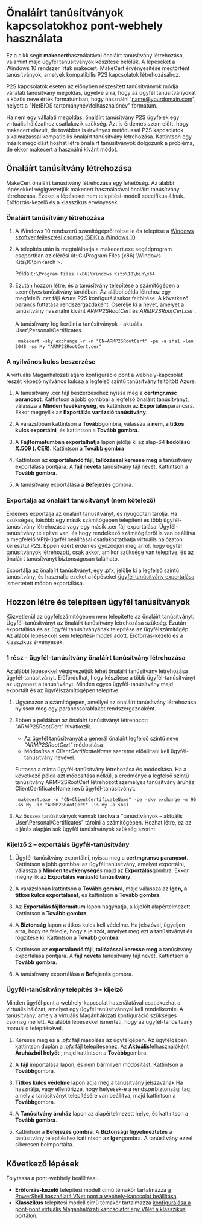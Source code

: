 <properties 
   pageTitle="Önaláírt tanúsítványok létrehozása, az pont-webhely virtuális hálózati határokon helyszíni kapcsolatok makecert használatával |} Microsoft Azure"
   description="Ez a cikk a lépéseket követve segítségével makecert önaláírt tanúsítványok a Windows 10-es tartalmazza."
   services="vpn-gateway"
   documentationCenter="na"
   authors="cherylmc"
   manager="carmonm"
   editor=""
   tags="azure-resource-manager"/>
<tags 
   ms.service="vpn-gateway"
   ms.devlang="na"
   ms.topic="article"
   ms.tgt_pltfrm="na"
   ms.workload="infrastructure-services"
   ms.date="08/22/2016"
   ms.author="cherylmc" />

# <a name="working-with-self-signed-certificates-for-point-to-site-connections"></a>Önaláírt tanúsítványok kapcsolatokhoz pont-webhely használata

Ez a cikk segít **makecert**használatával önaláírt tanúsítvány létrehozása, valamint majd ügyfél tanúsítványok készítése belőlük. A lépéseket a Windows 10 rendszer írták makecert. MakeCert érvényesítése megtörtént tanúsítványok, amelyek kompatibilis P2S kapcsolatok létrehozásához. 

P2S kapcsolatok esetén az előnyben részesített tanúsítványok módja vállalati tanúsítvány megoldás, ügyelve arra, hogy az ügyfél tanúsítványokat a közös neve érték formátumban, hogy használni 'name@yourdomain.com', helyett a "NetBIOS tartománynév\felhasználónév" formátum.

Ha nem egy vállalati megoldás, önaláírt tanúsítvány P2S ügyfelek egy virtuális hálózathoz csatlakozik szükség. Azt is érdemes szem előtt, hogy makecert elavult, de továbbra is érvényes metódussal P2S kapcsolatok alkalmazással kompatibilis önaláírt tanúsítvány létrehozása. Kattintson egy másik megoldást hozhat létre önaláírt tanúsítványok dolgozunk a probléma, de ekkor makecert a használni kívánt módot.

## <a name="create-a-self-signed-certificate"></a>Önaláírt tanúsítvány létrehozása

MakeCert önaláírt tanúsítvány létrehozása egy lehetőség. Az alábbi lépésekkel végigvezetjük makecert használatával önaláírt tanúsítvány létrehozása. Ezeket a lépéseket nem telepítési-modell specifikus állnak. Erőforrás-kezelő és a klasszikus érvényesek.

### <a name="to-create-a-self-signed-certificate"></a>Önaláírt tanúsítvány létrehozása

1. A Windows 10 rendszerű számítógépről töltse le és telepítse a [Windows szoftver fejlesztési csomag (SDK) a Windows 10](https://dev.windows.com/en-us/downloads/windows-10-sdk).

2. A telepítés után is megtalálhatja a makecert.exe segédprogram csoportban az elérési út: C:\Program Files (x86) \Windows Kits\10\bin\<arch >. 
        
    Példa:`C:\Program Files (x86)\Windows Kits\10\bin\x64`

3. Ezután hozzon létre, és a tanúsítvány telepítése a számítógépen a személyes tanúsítvány tárolóban. Az alábbi példa létrehoz egy megfelelő *.cer* fájl Azure P2S konfigurálásakor feltöltése. A következő parancs futtatása rendszergazdaként. Cserélje ki a nevet, amelyet a tanúsítvány használni kívánt *ARMP2SRootCert* és *ARMP2SRootCert.cer* .<br><br>A tanúsítvány fog kerülni a tanúsítványok – aktuális User\Personal\Certificates.

        makecert -sky exchange -r -n "CN=ARMP2SRootCert" -pe -a sha1 -len 2048 -ss My "ARMP2SRootCert.cer"


###  <a name="rootpublickey"></a>A nyilvános kulcs beszerzése

A virtuális Magánhálózati átjáró konfiguráció pont a webhely-kapcsolat részét képező nyilvános kulcsa a legfelső szintű tanúsítvány feltöltött Azure.

1. A tanúsítvány .cer fájl beszerzéséhez nyissa meg a **certmgr.msc parancsot**. Kattintson a jobb gombbal a legfelső önaláírt tanúsítványt, válassza a **Minden tevékenység**, és kattintson az **Exportálás**parancsra. Ekkor megnyílik az **Exportálás varázsló tanúsítvány**.

2. A varázslóban kattintson a **Tovább**gombra, válassza a **nem, a titkos kulcs exportálni**, és kattintson a **Tovább gombra**.

3. A **Fájlformátumban exportálhatja** lapon jelölje ki az alap-64 **kódolású X.509 (. CER).** Kattintson a **Tovább gombra**. 

4. Kattintson az **exportálandó fájl**, **tallózással keresse meg** a tanúsítvány exportálása pontjára. A **fájl nevét**a tanúsítvány fájl nevét. Kattintson a **Tovább gombra**.

5. A tanúsítvány exportálása a **Befejezés** gombra.

 
### <a name="export-the-self-signed-certificate-optional"></a>Exportálja az önaláírt tanúsítványt (nem kötelező)

Érdemes exportálja az önaláírt tanúsítványt, és nyugodtan tárolja. Ha szükséges, később egy másik számítógépen telepíteni és több ügyfél-tanúsítvány létrehozása vagy egy másik .cer fájl exportálása. Ügyfél-tanúsítvány telepítve van, és hogy rendelkező számítógépről is van beállítva a megfelelő VPN-ügyfél beállításai csatlakoztathatja virtuális hálózaton keresztül P2S. Éppen ezért érdemes győződjön meg arról, hogy ügyfél tanúsítványok létrehozott, csak akkor, amikor szüksége van telepítve, és az önaláírt tanúsítványt biztonságosan található.

Exportálja az önaláírt tanúsítványt, egy .pfx, jelölje ki a legfelső szintű tanúsítvány, és használja ezeket a lépéseket [ügyfél tanúsítvány exportálása](#clientkey) ismertetett módon exportálása.

## <a name="create-and-install-client-certificates"></a>Hozzon létre és telepítsen ügyfél tanúsítványok

Közvetlenül az ügyfélszámítógépen nem telepítette az önaláírt tanúsítványt. Ügyfél-tanúsítványt az önaláírt tanúsítvány létrehozása szükség. Ezután exportálása és az ügyfél tanúsítványának telepítése az ügyfélszámítógép. Az alábbi lépésekkel sem telepítési-modell adott. Erőforrás-kezelő és a klasszikus érvényesek.

### <a name="part-1---generate-a-client-certificate-from-a-self-signed-certificate"></a>1 rész - ügyfél-tanúsítvány önaláírt tanúsítvány létrehozása

Az alábbi lépésekkel végigvezetjük lehet önaláírt tanúsítvány létrehozása ügyfél-tanúsítványt. Előfordulhat, hogy készítése a több ügyfél-tanúsítványt az ugyanazt a tanúsítványt. Minden egyes ügyfél-tanúsítvány majd exportált és az ügyfélszámítógépen telepítve. 

1. Ugyanazon a számítógépen, amellyel az önaláírt tanúsítvány létrehozása nyisson meg egy parancssorablakot rendszergazdaként.

2. Ebben a példában az önaláírt tanúsítványt létrehozott "ARMP2SRootCert" hivatkozik. 
    - Az ügyfél tanúsítványát a generál önaláírt legfelső szintű neve *"ARMP2SRootCert"* módosítása 
    - Módosítsa a *ClientCertificateName* szeretne előállítani kell ügyfél-tanúsítvány nevével. 


    Futtassa a minta ügyfél-tanúsítvány létrehozása és módosítása. Ha a következő példa azt módosítása nélkül, a eredménye a legfelső szintű tanúsítvány ARMP2SRootCert létrehozott személyes tanúsítvány áruház ClientCertificateName nevű ügyfél-tanúsítványt.

        makecert.exe -n "CN=ClientCertificateName" -pe -sky exchange -m 96 -ss My -in "ARMP2SRootCert" -is my -a sha1

4. Az összes tanúsítványok vannak tárolva a "tanúsítványok – aktuális User\Personal\Certificates" tárolni a számítógépen. Hozhat létre, ez az eljárás alapján sok ügyfél tanúsítványok szükség szerint.

### <a name="clientkey"></a>Kijelző 2 – exportálás ügyfél-tanúsítvány

1. Ügyfél-tanúsítvány exportálni, nyissa meg a **certmgr.msc parancsot**. Kattintson a jobb gombbal az ügyfél tanúsítvány, amelyet exportálni, válassza a **Minden tevékenység**és majd az **Exportálás**gombra. Ekkor megnyílik az **Exportálás varázsló tanúsítvány**.

2. A varázslóban kattintson a **Tovább gombra**, majd válassza az **Igen, a titkos kulcs exportálását**, és kattintson a **Tovább gombra**.

3. Az **Exportálás fájlformátum** lapon hagyhatja, a kijelölt alapértelmezett. Kattintson a **Tovább gombra**. 
 
4. A **Biztonság** lapon a titkos kulcs kell védelme. Ha jelszóval, ügyeljen arra, hogy ne feledje, hogy a jelszót, amelyet meg ezt a tanúsítványt és rögzítése ki. Kattintson a **Tovább gombra**.

5. Kattintson az **exportálandó fájl**, **tallózással keresse meg** a tanúsítvány exportálása pontjára. A **fájl nevét**a tanúsítvány fájl nevét. Kattintson a **Tovább gombra**.

6. A tanúsítvány exportálása a **Befejezés** gombra.  

### <a name="part-3---install-a-client-certificate"></a>Ügyfél-tanúsítvány telepítés 3 - kijelző

Minden ügyfél pont a webhely-kapcsolat használatával csatlakozhat a virtuális hálózat, amelyet egy ügyfél tanúsítvánnyal kell rendelkeznie. A tanúsítvány, amely a virtuális Magánhálózati konfiguráció szükséges csomag mellett. Az alábbi lépésekkel ismerteti, hogy az ügyfél-tanúsítvány manuális telepítésével.

1. Keresse meg és a *.pfx* fájl másolása az ügyfélgépen. Az ügyfélgépen kattintson duplán a *.pfx* fájl telepítéséhez. Az **Aktuális**felhasználóként **Áruházból helyét** , majd kattintson a **Tovább**gombra.

2. A **fájl** importálása lapon, és nem bármilyen módosítást. Kattintson a **Tovább**gombra.

3. **Titkos kulcs védelme** lapon adja meg a tanúsítvány jelszavának Ha használja, vagy ellenőrizze, hogy helyesek-e a rendszerbiztonsági tag, amely a tanúsítványt telepítésére van beállítva, majd kattintson a **Tovább**gombra.

4. A **Tanúsítvány áruház** lapon az alapértelmezett helye, és kattintson a **Tovább gombra**.

5. Kattintson a **Befejezés gombra**. A **Biztonsági figyelmeztetés** a tanúsítvány telepítéshez kattintson az **Igen**gombra. A tanúsítvány ezzel sikeresen beimportálta.

## <a name="next-steps"></a>Következő lépések

Folytassa a pont-webhely beállításai. 

- **Erőforrás-kezelő** telepítési modell című témakör tartalmazza [a PowerShell használatá VNet pont a webhely-kapcsolat beállítása](vpn-gateway-howto-point-to-site-rm-ps.md). 
- **Klasszikus** telepítési modell című témakör tartalmazza [konfigurálása a pont-pont virtuális Magánhálózati kapcsolatot egy VNet a klasszikus portálon](vpn-gateway-point-to-site-create.md).